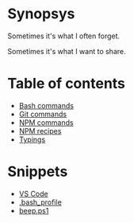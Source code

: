 # Synopsys

Sometimes it's what I often forget.

Sometimes it's what I want to share.

# Table of contents

* [Bash commands](commands/bash.md#bash)
* [Git commands](commands/bash.md#git)
* [NPM commands](commands/bash.md#npm)
* [NPM recipes](recipes/npm.md)
* [Typings](commands/bash.md#typings)

# Snippets

* [VS Code](snippets/user.settings.md)
* [.bash_profile](snippets/.bash_profile.md)
* [beep.ps1](snippets/beep.ps1)
